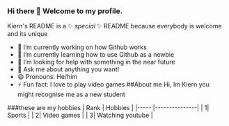 ### Hi there 👋 Welcome to my profile.
Kiern's README is a ✨ _special_ ✨ README because everybody is welcome and its unique 
- 🔭 I’m currently working on how Github works
- 🌱 I’m currently learning how to use Github as a newbie
- 🤔 I’m looking for help with something in the near future
- 💬 Ask me about anything you want!
- 😄 Pronouns: He/him
- ⚡ Fun fact: I love to play video games
  ##About me
  Hi, Im Kiern you might recognise me as a new student
</picture>

###these are my hobbies
  | Rank | Hobbies |
|-----:|---------------|
|     1|   Sports      |
|     2|   Video games |
|     3| Watching youtube  |


  
